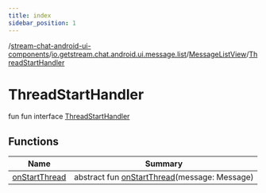 ```yaml
---
title: index
sidebar_position: 1
---
```

/[stream-chat-android-ui-components](../../../index.md)/[io.getstream.chat.android.ui.message.list](../../index.md)/[MessageListView](../index.md)/[ThreadStartHandler](index.md)  
  
  
  
# ThreadStartHandler  
fun fun interface [ThreadStartHandler](index.md)  
  
## Functions  
  
|  Name |  Summary | 
|---|---|
| <a name="io.getstream.chat.android.ui.message.list/MessageListView.ThreadStartHandler/onStartThread/#io.getstream.chat.android.client.models.Message/PointingToDeclaration/"></a>[onStartThread](onStartThread.md)| <a name="io.getstream.chat.android.ui.message.list/MessageListView.ThreadStartHandler/onStartThread/#io.getstream.chat.android.client.models.Message/PointingToDeclaration/"></a>abstract fun [onStartThread](onStartThread.md)(message: Message)|

